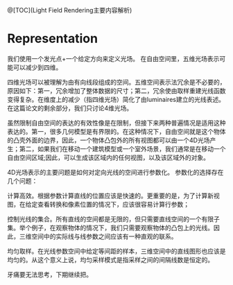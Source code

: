 ﻿@[TOC](Light Field Rendering主要内容解析)

#  Representation
我们使用一个发光点+一个给定方向来定义光场。
在自由空间里，五维光场表示可能可以减少到四维。

 四维光场可以被理解为由有向线段组成的空间。五维空间表示法冗余是不必要的，原因如下：第一，冗余增加了整体数据的尺寸；第二，冗余使由取样重建光线函数变得复杂。在维度上的减少（指四维光场）简化了由luminaires建立的光线表述。在这篇论文的剩余部分，我们只讨论4维光场。

虽然限制自由空间的表达的有效性像是在限制，但接下来两种普遍情况是适用这种表达的。第一，很多几何模型是有界限的。在这种情况下，自由空间就是这个物体的凸壳外面的边界，因此，一个物体凸包外的所有视图都可以由一个4D光场产生；第二，如果我们在移动一个建筑模型或一个室外场景，我们通常是在移动一个自由空间区域;因此，可以生成该区域内的任何视图，以及该区域外的对象。

4D光场表示的主要问题是如何对定向光线的空间进行参数化。
参数化的选择存在几个问题：

计算高效。根据参数计算直线的位置应该是快速的。更重要的是，为了计算新视图，在给定查看转换和像素位置的情况下，应该很容易计算行参数；

控制光线的集合。所有直线的空间都是无限的，但只需要直线空间的一个有限子集。举个例子，在观察物体的情况下，我们只需要观察物体的凸包上的光线。因此，三维空间中的实际线与线参数之间应该有一种直观的联系。

均匀取样。在光线参数空间中给定等间距的样本，三维空间中的直线图形也应该是均匀的。从这个意义上说，均匀采样模式是指采样之间的间隔线数是恒定的。

牙痛要无法思考，下期继续把。

